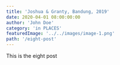 ```yaml
---
title: 'Joshua & Granty, Bandung, 2019'
date: 2020-04-01 08:00:00:00
author: 'John Doe'
category: 'in PLACES'
featuredImage: '../../images/image-1.png'
path: '/eight-post'
---
```


This is the eight post